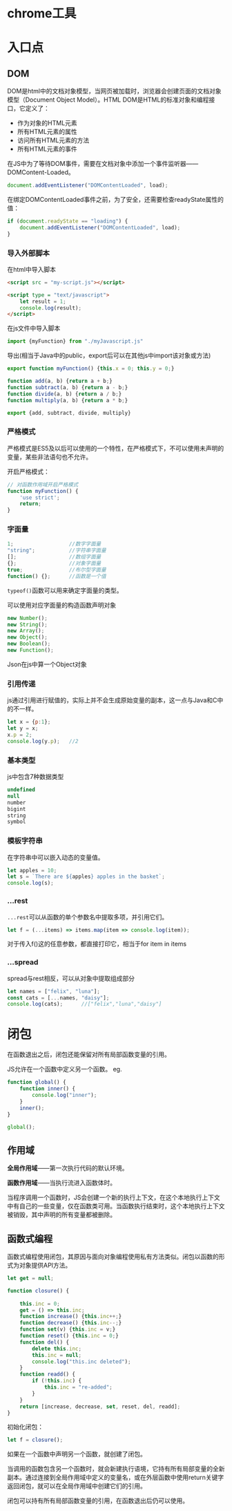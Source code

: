 # chrome工具



# 入口点

## DOM

DOM是html中的文档对象模型，当网页被加载时，浏览器会创建页面的文档对象模型（Document Object Model）。HTML DOM是HTML的标准对象和编程接口，它定义了：

- 作为对象的HTML元素
- 所有HTML元素的属性
- 访问所有HTML元素的方法
- 所有HTML元素的事件

在JS中为了等待DOM事件，需要在文档对象中添加一个事件监听器——DOMContent-Loaded。

```javascript
document.addEventListener("DOMContentLoaded", load);
```

在绑定DOMContentLoaded事件之前，为了安全，还需要检查readyState属性的值：

```javascript
if (document.readyState == "loading") {
    document.addEventListener("DOMContentLoaded", load);
}
```

### 导入外部脚本

在html中导入脚本

```html
<script src = "my-script.js"></script>
```

```html
<script type = "text/javascript">
	let result = 1;
    console.log(result);
</script>
```

在js文件中导入脚本

```javascript
import {myFunction} from "./myJavascript.js"
```

导出(相当于Java中的public，export后可以在其他js中import该对象或方法)

```javascript
export function myFunction() {this.x = 0; this.y = 0;}
```

```javascript
function add(a, b) {return a + b;}
function subtract(a, b) {return a - b;}
function divide(a, b) {return a / b;}
function multiply(a, b) {return a * b;}

export {add, subtract, divide, multiply}
```

### 严格模式

严格模式是ES5及以后可以使用的一个特性，在严格模式下，不可以使用未声明的变量，某些非法语句也不允许。

开启严格模式：

```javascript
// 对函数作用域开启严格模式
function myFunction() {
    'use strict';
    return;
}
```

### 字面量

```javascript
1;					//数字字面量
"string";			//字符串字面量
[];					//数组字面量
{};					//对象字面量
true;				//布尔型字面量
function() {};		//函数是一个值
```

`typeof()`函数可以用来确定字面量的类型。

可以使用对应字面量的构造函数声明对象

```javascript
new Number();
new String();
new Array();
new Object();
new Boolean();
new Function();
```

Json在js中算一个Object对象

### 引用传递

js通过引用进行赋值的，实际上并不会生成原始变量的副本，这一点与Java和C中的不一样。

```javascript
let x = {p:1};
let y = x;
x.p = 2;
console.log(y.p);	//2
```

### 基本类型

js中包含7种数据类型

```js
undefined
null
number
bigint
string
symbol
```

### 模板字符串

在字符串中可以嵌入动态的变量值。

```js
let apples = 10;
let s = `There are ${apples} apples in the basket`;
console.log(s);
```

### ...rest

`...rest`可以从函数的单个参数名中提取多项，并引用它们。

```js
let f = (...items) => items.map(item => console.log(item));
```

对于传入f()这的任意参数，都直接打印它，相当于for item in items

### ...spread

spread与rest相反，可以从对象中提取组成部分

```js
let names = ["felix", "luna"];
const cats = [...names, "daisy"];
console.log(cats);		//["felix","luna","daisy"]
```



# 闭包

在函数退出之后，闭包还能保留对所有局部函数变量的引用。

JS允许在一个函数中定义另一个函数。
eg.

```js
function global() {
    function inner() {
        console.log("inner");
    }
    inner();
}

global();
```

## 作用域

**全局作用域**——第一次执行代码的默认环境。

**函数作用域**——当执行流进入函数体时。

当程序调用一个函数时，JS会创建一个新的执行上下文，在这个本地执行上下文中有自己的一些变量，仅在函数类可用。当函数执行结束时，这个本地执行上下文被销毁，其中声明的所有变量都被删除。

## 函数式编程

函数式编程使用闭包，其原因与面向对象编程使用私有方法类似。闭包以函数的形式为对象提供API方法。

```js
let get = null;

function closure() {
    
    this.inc = 0;
    get = () => this.inc;
    function increase() {this.inc++;}
    function decrease() {this.inc--;}
    function set(v) {this.inc = v;}
    function reset() {this.inc = 0;}
    function del() {
        delete this.inc;
        this.inc = null;
        console.log("this.inc deleted");
    }
    function readd() {
        if (!this.inc) {
            this.inc = "re-added";
        }
    }
    return [increase, decrease, set, reset, del, readd];
}
```

初始化闭包：

```js
let f = closure();
```

如果在一个函数中声明另一个函数，就创建了闭包。

当调用的函数包含另一个函数时，就会新建执行语境，它持有所有局部变量的全新副本。通过连接到全局作用域中定义的变量名，或在外层函数中使用return关键字返回闭包，就可以在全局作用域中创建它们的引用。

闭包可以持有所有局部函数变量的引用，在函数退出后仍可以使用。